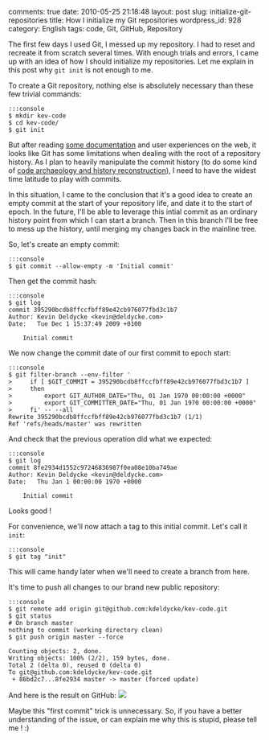 comments: true
date: 2010-05-25 21:18:48
layout: post
slug: initialize-git-repositories
title: How I initialize my Git repositories
wordpress_id: 928
category: English
tags: code, Git, GitHub, Repository

The first few days I used Git, I messed up my repository. I had to reset and recreate it from scratch several times. With enough trials and errors, I came up with an idea of how I should initialize my repositories. Let me explain in this post why `git init` is not enough to me.

To create a Git repository, nothing else is absolutely necessary than these few trivial commands:

    
    :::console
    $ mkdir kev-code
    $ cd kev-code/
    $ git init
    



But after reading [some documentation](http://www-cs-students.stanford.edu/~blynn/gitmagic/apa.html#_initial_commit) and user experiences on the web, it looks like Git has some limitations when dealing with the root of a repository history. As I plan to heavily manipulate the commit history (to do some kind of [code archaeology and history reconstruction](http://kevin.deldycke.com/2010/06/git-commit-history-reconstruction/)), I need to have the widest time latitude to play with commits.

In this situation, I came to the conclusion that it's a good idea to create an empty commit at the start of your repository life, and date it to the start of epoch. In the future, I'll be able to leverage this intial commit as an ordinary history point from which I can start a branch. Then in this branch I'll be free to mess up the history, until merging my changes back in the mainline tree.

So, let's create an empty commit:

    
    :::console
    $ git commit --allow-empty -m 'Initial commit'
    



Then get the commit hash:

    
    :::console
    $ git log
    commit 395290bcdb8ffccfbff89e42cb976077fbd3c1b7
    Author: Kevin Deldycke <kevin@deldycke.com>
    Date:   Tue Dec 1 15:37:49 2009 +0100
    
        Initial commit
    



We now change the commit date of our first commit to epoch start:

    
    :::console
    $ git filter-branch --env-filter '
    >     if [ $GIT_COMMIT = 395290bcdb8ffccfbff89e42cb976077fbd3c1b7 ]
    >     then
    >         export GIT_AUTHOR_DATE="Thu, 01 Jan 1970 00:00:00 +0000"
    >         export GIT_COMMITTER_DATE="Thu, 01 Jan 1970 00:00:00 +0000"
    >     fi' -- --all
    Rewrite 395290bcdb8ffccfbff89e42cb976077fbd3c1b7 (1/1)
    Ref 'refs/heads/master' was rewritten
    



And check that the previous operation did what we expected:

    
    :::console
    $ git log
    commit 8fe2934d1552c97246836987f0ea08e10ba749ae
    Author: Kevin Deldycke <kevin@deldycke.com>
    Date:   Thu Jan 1 00:00:00 1970 +0000
    
        Initial commit
    


Looks good !

For convenience, we'll now attach a tag to this initial commit. Let's call it `init`:

    
    :::console
    $ git tag "init"
    


This will came handy later when we'll need to create a branch from here.

It's time to push all changes to our brand new public repository:

    
    :::console
    $ git remote add origin git@github.com:kdeldycke/kev-code.git
    $ git status
    # On branch master
    nothing to commit (working directory clean)
    $ git push origin master --force
    
    Counting objects: 2, done.
    Writing objects: 100% (2/2), 159 bytes, done.
    Total 2 (delta 0), reused 0 (delta 0)
    To git@github.com:kdeldycke/kev-code.git
     + 86bd2c7...8fe2934 master -> master (forced update)
    



And here is the result on GitHub:
[![](http://kevin.deldycke.com/wp-content/uploads/2010/05/git-first-commit-300x58.png)](http://kevin.deldycke.com/wp-content/uploads/2010/05/git-first-commit.png)

Maybe this "first commit" trick is unnecessary. So, if you have a better understanding of the issue, or can explain me why this is stupid, please tell me ! :)
